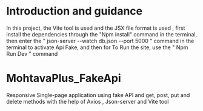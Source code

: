 # Introduction and guidance

In this project, the Vite tool is used and the JSX file format is used , first install the dependencies through the  "Npm install" command in the terminal, then enter the " json-server --watch db.json --port 5000 " command in the terminal to activate Api Fake, and then for To Run the site, use the " Npm Run Dev " command

# MohtavaPlus_FakeApi
Responsive Single-page application using fake API and get, post, put and delete methods with the help of Axios , Json-server and Vite tool
